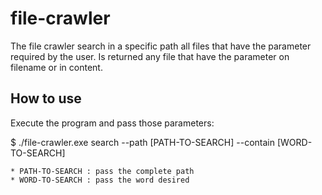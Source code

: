 # file-crawler

The file crawler search in a specific path all files that have the parameter required by the user. Is returned any file that have the parameter on filename or in content.

## How to use

Execute the program and pass those parameters:

$ ./file-crawler.exe search --path [PATH-TO-SEARCH] --contain [WORD-TO-SEARCH]

    * PATH-TO-SEARCH : pass the complete path 
    * WORD-TO-SEARCH : pass the word desired